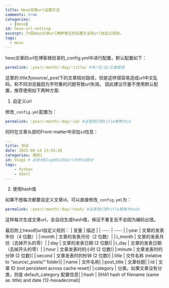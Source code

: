 ```yaml
---
title: Hexo文章url设置方法
comments: true
categories:
  - [Hexo]
id: hexo-url-setting
excerpt: 介绍Hexo文章url两种常见的设置方法和url自定义规则。
tags:
  - Hexo
---
```


hexo文章的url在博客根目录的_config.yml中进行配置，默认配置如下：
```yml
permalink: :year/:month/:day/:title/ #年/月/日/文章路径
```

这里的:title为source/_post下的文章相对路径，但是这样很容易造成url中文乱码，和不同浏览器因为字符集的问题导致url失效。
因此建议尽量不使用默认配置，推荐使用如下两种方案:

1. 自定义url

修改`_config.yml`配置为：

```yml
permalink: :year/:month/:day/:id/ #这里我们把title替换为id
```

同时在文章头部的Front-matter中添加`id`信息：
```yml
---
title: 测试
date: 2025-08-14 13:54:28
categories: 类别1
id: blog1 # 此处的blog001对应url中的id部分
tags:
	- Python
	- Shell
---
```

2. 使用hash值

如果不想每次都要自定义文章id，可以直接修改`_config.yml`为：
```yml
permalink: :year/:month/:day/:hash/ #这里我们把title替换为hash
```
这样每次生成文章url，会自动生成hash值，保证不重复且不会因为编码出错。

最后附上hexo的url自定义规则：
|  变量   | 描述  |
|  ----  | ----  |
|:year	| 文章的发表年份（4 位数）|
|:month	| 文章的发表月份（2 位数）|
|:i_month |	文章的发表月份（去掉开头的零）|
|:day |	文章的发表日期 (2 位数)|
|:i_day |	文章的发表日期（去掉开头的零）|
|:hour |	文章发表时的小时 (2 位数)|
|:minute |	文章发表时的分钟 (2 位数)|
|:second |	文章发表时的秒钟 (2 位数)|
|:title |	文件名称 (relative to “source/_posts/“ folder)|
|:name |	文件名称|
|:post_title |	文章标题|
|:id |	文章 ID (not persistent across cache reset)|
|:category |	分类。如果文章没有分类，则是 default_category 配置信息|
|:hash |	SHA1 hash of filename (same as :title) and date (12-hexadecimal)|


